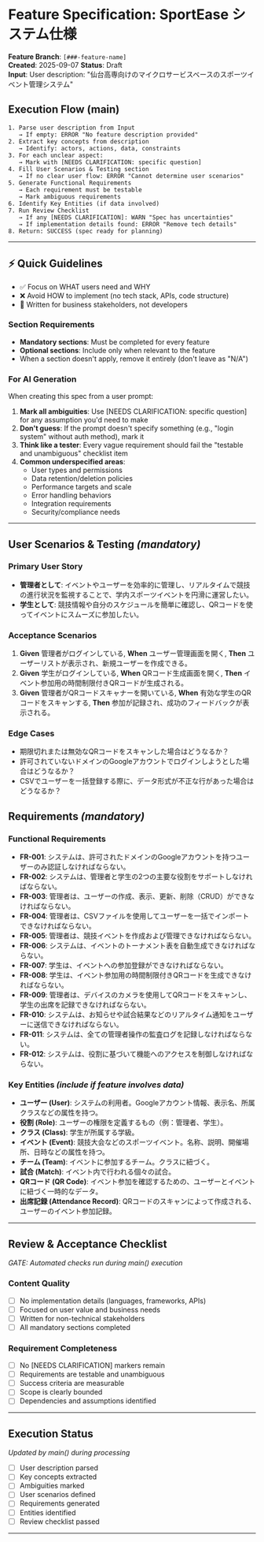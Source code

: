 # Feature Specification: SportEase システム仕様

**Feature Branch**: `[###-feature-name]`  
**Created**: 2025-09-07
**Status**: Draft  
**Input**: User description: "仙台高専向けのマイクロサービスベースのスポーツイベント管理システム"

## Execution Flow (main)
```
1. Parse user description from Input
   → If empty: ERROR "No feature description provided"
2. Extract key concepts from description
   → Identify: actors, actions, data, constraints
3. For each unclear aspect:
   → Mark with [NEEDS CLARIFICATION: specific question]
4. Fill User Scenarios & Testing section
   → If no clear user flow: ERROR "Cannot determine user scenarios"
5. Generate Functional Requirements
   → Each requirement must be testable
   → Mark ambiguous requirements
6. Identify Key Entities (if data involved)
7. Run Review Checklist
   → If any [NEEDS CLARIFICATION]: WARN "Spec has uncertainties"
   → If implementation details found: ERROR "Remove tech details"
8. Return: SUCCESS (spec ready for planning)
```

---

## ⚡ Quick Guidelines
- ✅ Focus on WHAT users need and WHY
- ❌ Avoid HOW to implement (no tech stack, APIs, code structure)
- 👥 Written for business stakeholders, not developers

### Section Requirements
- **Mandatory sections**: Must be completed for every feature
- **Optional sections**: Include only when relevant to the feature
- When a section doesn't apply, remove it entirely (don't leave as "N/A")

### For AI Generation
When creating this spec from a user prompt:
1. **Mark all ambiguities**: Use [NEEDS CLARIFICATION: specific question] for any assumption you'd need to make
2. **Don't guess**: If the prompt doesn't specify something (e.g., "login system" without auth method), mark it
3. **Think like a tester**: Every vague requirement should fail the "testable and unambiguous" checklist item
4. **Common underspecified areas**:
   - User types and permissions
   - Data retention/deletion policies  
   - Performance targets and scale
   - Error handling behaviors
   - Integration requirements
   - Security/compliance needs

---

## User Scenarios & Testing *(mandatory)*

### Primary User Story
- **管理者として**: イベントやユーザーを効率的に管理し、リアルタイムで競技の進行状況を監視することで、学内スポーツイベントを円滑に運営したい。
- **学生として**: 競技情報や自分のスケジュールを簡単に確認し、QRコードを使ってイベントにスムーズに参加したい。

### Acceptance Scenarios
1. **Given** 管理者がログインしている, **When** ユーザー管理画面を開く, **Then** ユーザーリストが表示され、新規ユーザーを作成できる。
2. **Given** 学生がログインしている, **When** QRコード生成画面を開く, **Then** イベント参加用の時間制限付きQRコードが生成される。
3. **Given** 管理者がQRコードスキャナーを開いている, **When** 有効な学生のQRコードをスキャンする, **Then** 参加が記録され、成功のフィードバックが表示される。

### Edge Cases
- 期限切れまたは無効なQRコードをスキャンした場合はどうなるか？
- 許可されていないドメインのGoogleアカウントでログインしようとした場合はどうなるか？
- CSVでユーザーを一括登録する際に、データ形式が不正な行があった場合はどうなるか？

## Requirements *(mandatory)*

### Functional Requirements
- **FR-001**: システムは、許可されたドメインのGoogleアカウントを持つユーザーのみ認証しなければならない。
- **FR-002**: システムは、管理者と学生の2つの主要な役割をサポートしなければならない。
- **FR-003**: 管理者は、ユーザーの作成、表示、更新、削除（CRUD）ができなければならない。
- **FR-004**: 管理者は、CSVファイルを使用してユーザーを一括でインポートできなければならない。
- **FR-005**: 管理者は、競技イベントを作成および管理できなければならない。
- **FR-006**: システムは、イベントのトーナメント表を自動生成できなければならない。
- **FR-007**: 学生は、イベントへの参加登録ができなければならない。
- **FR-008**: 学生は、イベント参加用の時間制限付きQRコードを生成できなければならない。
- **FR-009**: 管理者は、デバイスのカメラを使用してQRコードをスキャンし、学生の出席を記録できなければならない。
- **FR-010**: システムは、お知らせや試合結果などのリアルタイム通知をユーザーに送信できなければならない。
- **FR-011**: システムは、全ての管理者操作の監査ログを記録しなければならない。
- **FR-012**: システムは、役割に基づいて機能へのアクセスを制御しなければならない。

### Key Entities *(include if feature involves data)*
- **ユーザー (User)**: システムの利用者。Googleアカウント情報、表示名、所属クラスなどの属性を持つ。
- **役割 (Role)**: ユーザーの権限を定義するもの（例：管理者、学生）。
- **クラス (Class)**: 学生が所属する学級。
- **イベント (Event)**: 競技大会などのスポーツイベント。名称、説明、開催場所、日時などの属性を持つ。
- **チーム (Team)**: イベントに参加するチーム。クラスに紐づく。
- **試合 (Match)**: イベント内で行われる個々の試合。
- **QRコード (QR Code)**: イベント参加を確認するための、ユーザーとイベントに紐づく一時的なデータ。
- **出席記録 (Attendance Record)**: QRコードのスキャンによって作成される、ユーザーのイベント参加記録。

---

## Review & Acceptance Checklist
*GATE: Automated checks run during main() execution*

### Content Quality
- [ ] No implementation details (languages, frameworks, APIs)
- [ ] Focused on user value and business needs
- [ ] Written for non-technical stakeholders
- [ ] All mandatory sections completed

### Requirement Completeness
- [ ] No [NEEDS CLARIFICATION] markers remain
- [ ] Requirements are testable and unambiguous  
- [ ] Success criteria are measurable
- [ ] Scope is clearly bounded
- [ ] Dependencies and assumptions identified

---

## Execution Status
*Updated by main() during processing*

- [ ] User description parsed
- [ ] Key concepts extracted
- [ ] Ambiguities marked
- [ ] User scenarios defined
- [ ] Requirements generated
- [ ] Entities identified
- [ ] Review checklist passed

---
